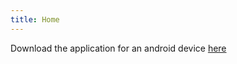 ```yaml
---
title: Home
---
```


Download the application for an android device [here](https://drive.google.com/file/d/1CvnKCA7ajojzJbdnn-cAIlz-7Ld_yhqD/view?usp=sharing)

